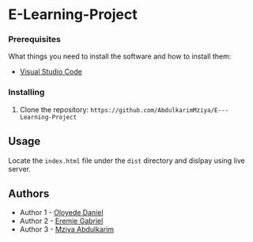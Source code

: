 # E-Learning-Project


### Prerequisites

What things you need to install the software and how to install them:

- [Visual Studio Code](https://code.visualstudio.com/)

### Installing

1. Clone the repository: `https://github.com/AbdulkarimMziya/E---Learning-Project`

## Usage

Locate the `index.html` file under the `dist` directory and dislpay using live server.
 
## Authors

- Author 1 - [Oloyede Daniel](https://github.com/Oloyededaniel)
- Author 2 - [Eremie Gabriel](https://github.com/goeremie)
- Author 3 - [Mziya Abdulkarim](https://github.com/AbdulkarimMziya)
